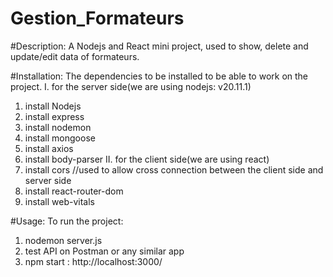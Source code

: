 # Gestion_Formateurs
#Description:
A Nodejs and React mini project, used to show, delete and update/edit data of formateurs. 

#Installation:
The dependencies to be installed to be able to work on the project.
I. for the server side(we are using nodejs: v20.11.1)
1. install Nodejs
2. install express
3. install nodemon
4. install mongoose
5. install axios
6. install body-parser
II. for the client side(we are using react)
7. install cors
   //used to allow cross connection between the client side and server side
8. install react-router-dom
9. install web-vitals

#Usage:
To run the project:
1. nodemon server.js
2. test API on Postman or any similar app
3. npm start : http://localhost:3000/

